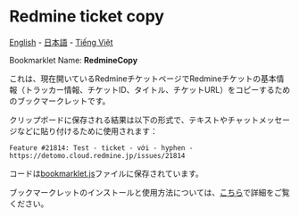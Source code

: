 # Redmine ticket copy

[English](README.en.md) - [日本語](README.ja.md) - [Tiếng Việt](README.md)

Bookmarklet Name: **RedmineCopy**

これは、現在開いているRedmineチケットページでRedmineチケットの基本情報（トラッカー情報、チケットID、タイトル、チケットURL）をコピーするためのブックマークレットです。

クリップボードに保存される結果は以下の形式で、テキストやチャットメッセージなどに貼り付けるために使用されます：
```
Feature #21814: Test - ticket - với - hyphen -
https://detomo.cloud.redmine.jp/issues/21814
```

コードは[bookmarklet.js](bookmarklet.js)ファイルに保存されています。

ブックマークレットのインストールと使用方法については、[こちら](../../README.ja.md)で詳細をご覧ください。
